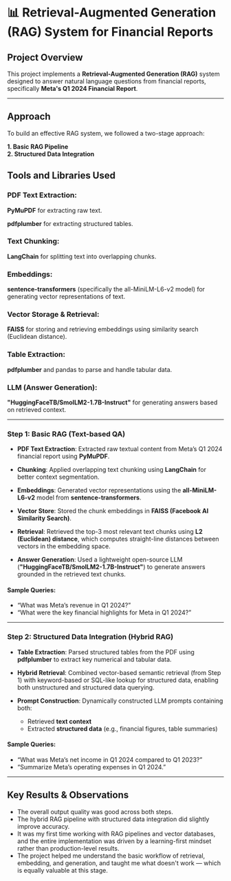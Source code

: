 # 📊 Retrieval-Augmented Generation (RAG) System for Financial Reports  

##  Project Overview  

This project implements a **Retrieval-Augmented Generation (RAG)** system designed to answer natural language questions from financial reports, specifically **Meta's Q1 2024 Financial Report**. 

---

##  Approach  

To build an effective RAG system, we followed a two-stage approach:

**1. Basic RAG Pipeline**  
**2. Structured Data Integration**

## Tools and Libraries Used
### **PDF Text Extraction:** 

**PyMuPDF** for extracting raw text.

**pdfplumber** for extracting structured tables.

### **Text Chunking:**
**LangChain** for splitting text into overlapping chunks.

### **Embeddings:**
**sentence-transformers** (specifically the all-MiniLM-L6-v2 model) for generating vector representations of text.

### **Vector Storage & Retrieval:**
**FAISS** for storing and retrieving embeddings using similarity search (Euclidean distance).

### **Table Extraction:**
**pdfplumber** and pandas to parse and handle tabular data.

### **LLM (Answer Generation):**
**"HuggingFaceTB/SmolLM2-1.7B-Instruct"** for generating answers based on retrieved context.

---

### Step 1: Basic RAG (Text-based QA)

- **PDF Text Extraction**: Extracted raw textual content from Meta’s Q1 2024 financial report using **PyMuPDF**.

- **Chunking**: Applied overlapping text chunking using **LangChain** for better context segmentation.

- **Embeddings**: Generated vector representations using the **all-MiniLM-L6-v2** model from **sentence-transformers**.

- **Vector Store**: Stored the chunk embeddings in **FAISS (Facebook AI Similarity Search)**.

- **Retrieval**: Retrieved the top-3 most relevant text chunks using **L2 (Euclidean) distance**, which computes straight-line distances between vectors in the embedding space.

- **Answer Generation**: Used a lightweight open-source LLM (**"HuggingFaceTB/SmolLM2-1.7B-Instruct"**) to generate answers grounded in the retrieved text chunks.

####  Sample Queries:

- “What was Meta’s revenue in Q1 2024?”
- “What were the key financial highlights for Meta in Q1 2024?”

---

###  Step 2: Structured Data Integration (Hybrid RAG)

- **Table Extraction**: Parsed structured tables from the PDF using **pdfplumber** to extract key numerical and tabular data.

- **Hybrid Retrieval**: Combined vector-based semantic retrieval (from Step 1) with keyword-based or SQL-like lookup for structured data, enabling both unstructured and structured data querying.

- **Prompt Construction**: Dynamically constructed LLM prompts containing both:  
  - Retrieved **text context**  
  - Extracted **structured data** (e.g., financial figures, table summaries)

####  Sample Queries:

- “What was Meta’s net income in Q1 2024 compared to Q1 2023?”
- “Summarize Meta’s operating expenses in Q1 2024.”

---

## Key Results & Observations

- The overall output quality was good across both steps.  
- The hybrid RAG pipeline with structured data integration did slightly improve accuracy.
- It was my first time working with RAG pipelines and vector databases, and the entire implementation was driven by a learning-first mindset rather than production-level results.  
- The project helped me understand the basic workflow of retrieval, embedding, and generation, and taught me what doesn't work — which is equally valuable at this stage.


